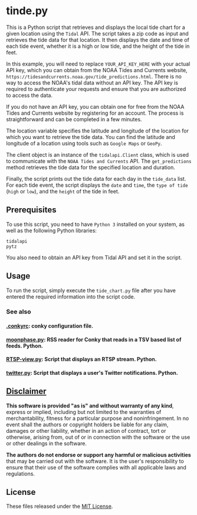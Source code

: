 # tinde.py
This is a Python script that retrieves and displays the local tide chart for a given location using the `Tidal` API. The script takes a zip code as input and retrieves the tide data for that location. It then displays the date and time of each tide event, whether it is a high or low tide, and the height of the tide in feet.

In this example, you will need to replace `YOUR_API_KEY_HERE` with your actual API key, which you can obtain from the NOAA Tides and Currents website, `https://tidesandcurrents.noaa.gov/tide_predictions.html`. There is no way to access the NOAA's tidal data without an API key. The API key is required to authenticate your requests and ensure that you are authorized to access the data.

If you do not have an API key, you can obtain one for free from the NOAA Tides and Currents website by registering for an account. The process is straightforward and can be completed in a few minutes.

The location variable specifies the latitude and longitude of the location for which you want to retrieve the tide data. You can find the latitude and longitude of a location using tools such as `Google Maps` or `GeoPy`.

The client object is an instance of the `tidalapi.Client` class, which is used to communicate with the `NOAA Tides and Currents` API. The `get_predictions` method retrieves the tide data for the specified location and duration.

Finally, the script prints out the tide data for each day in the `tide_data` list. For each tide event, the script displays the `date` and `time`, the `type of tide` (`high` or `low`), and the `height` of the tide in feet.

## Prerequisites
To use this script, you need to have `Python 3` installed on your system, as well as the following Python libraries:

```
tidalapi
pytz
```

You also need to obtain an API key from Tidal API and set it in the script.

## Usage
To run the script, simply execute the `tide_chart.py` file after you have entered the required information into the script code.

### See also
#### [.conkyrc](https://github.com/apple-fritter/.conkyrc): conky configuration file.
#### [moonphase.py](https://github.com/apple-fritter/conky.moonphase.py): RSS reader for Conky that reads in a TSV based list of feeds. Python.
#### [RTSP-view.py](https://github.com/apple-fritter/conky.RTSP-view.py): Script that displays an RTSP stream. Python.
#### [twitter.py](https://github.com/apple-fritter/conky.twitter.py): Script that displays a user's Twitter notifications. Python.

## [Disclaimer](DISCLAIMER)
**This software is provided "as is" and without warranty of any kind**, express or implied, including but not limited to the warranties of merchantability, fitness for a particular purpose and noninfringement. In no event shall the authors or copyright holders be liable for any claim, damages or other liability, whether in an action of contract, tort or otherwise, arising from, out of or in connection with the software or the use or other dealings in the software.

**The authors do not endorse or support any harmful or malicious activities** that may be carried out with the software. It is the user's responsibility to ensure that their use of the software complies with all applicable laws and regulations.

## License

These files released under the [MIT License](LICENSE).
